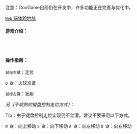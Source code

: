 注意：GooGame目前仍在开发中，许多功能正在完善与优化中。

<a href="https://game.wegoon.top" target="_blank">`Web` 端体验地址</a>

#### 游戏介绍：

<br><br>

#### 操作指南：

`鼠标右键`：走位

`Q 键`：火球准备

`鼠标左键`：发射

*另（不成熟的键盘控制走位方式）：*

Tip：由于键盘控制走位实现仍不丝滑，建议不要采用以下方式。

`W 键`：向上移动
`S 键`：向下移动
`A 键`：向左移动
`D 键`：向右移动
